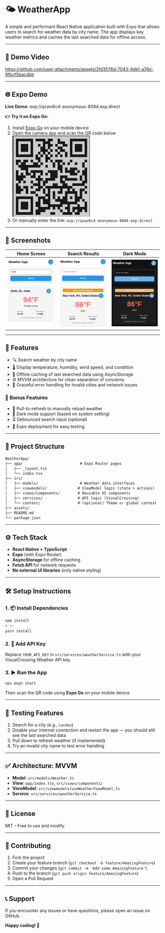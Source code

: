 # 🌤️ WeatherApp

A simple and performant React Native application built with Expo that allows users to search for weather data by city name. The app displays key weather metrics and caches the last searched data for offline access.

---
## 🎥 Demo Video
https://github.com/user-attachments/assets/2fd3576d-7043-4de1-a76e-9fbcf5bacdbb


---
## 🌐 Expo Demo

**Live Demo:** exp://qzwo6c4-anonymous-8084.exp.direct

**👉 Try it on Expo Go:**
1. Install [Expo Go](https://expo.dev/client) on your mobile device
2. Open the camera app and scan the QR code below
   ![qr](./qrexpowheather.png)
3. Or manually enter the link: `exp://qzwo6c4-anonymous-8084.exp.direct`
---

## 📸 Screenshots

| Home Screen | Search Results | Dark Mode |
|-------------|----------------|-----------|
| ![Home Screen](./home.png) | ![Search Results](./search.png) | ![Dark Mode](./dark.png) |






---


## 📱 Features

- 🔍 Search weather by city name
- 🌡️ Display temperature, humidity, wind speed, and condition
- 💾 Offline caching of last searched data using AsyncStorage
- ⚙️ MVVM architecture for clean separation of concerns
- 🚫 Graceful error handling for invalid cities and network issues

### 🚀 Bonus Features

- 🔄 Pull-to-refresh to manually reload weather
- 🌙 Dark mode support (based on system setting)
- ⏳ Debounced search input (optional)
- 📲 Expo deployment for easy testing

---

## 📂 Project Structure

```
WeatherApp/
├── app/                          # Expo Router pages
│   ├── _layout.tsx
│   └── index.tsx
├── src/
│   ├── models/                   # Weather data interfaces
│   ├── viewmodels/              # ViewModel logic (state + actions)
│   ├── views/components/        # Reusable UI components
│   ├── services/                # API logic (VisualCrossing)
│   └── context/                 # (optional) Theme or global context
├── assets/
├── README.md
└── package.json
```

---

## ⚙️ Tech Stack

- **React Native + TypeScript**
- **Expo** (with Expo Router)
- **AsyncStorage** for offline caching
- **Fetch API** for network requests
- **No external UI libraries** (only native styling)

---

## 🛠️ Setup Instructions

### 1. 📦 Install Dependencies

```bash
npm install
# or
yarn install
```

### 2. 🔑 Add API Key

Replace `YOUR_API_KEY` in `src/services/weatherService.ts` with your VisualCrossing Weather API key.

### 3. ▶️ Run the App

```bash
npx expo start
```

Then scan the QR code using **Expo Go** on your mobile device.

---

## 🧪 Testing Features

1. Search for a city (e.g., `London`)
2. Disable your internet connection and restart the app — you should still see the last searched data
3. Pull down to refresh weather (if implemented)
4. Try an invalid city name to test error handling

---

## ✅ Architecture: MVVM

- **Model**: `src/models/Weather.ts`
- **View**: `app/index.tsx`, `src/views/components/`
- **ViewModel**: `src/viewmodels/useWeatherViewModel.ts`
- **Service**: `src/services/weatherService.ts`






---

## 📄 License

MIT – Free to use and modify.

---

## 🤝 Contributing

1. Fork the project
2. Create your feature branch (`git checkout -b feature/AmazingFeature`)
3. Commit your changes (`git commit -m 'Add some AmazingFeature'`)
4. Push to the branch (`git push origin feature/AmazingFeature`)
5. Open a Pull Request

---

## 📞 Support

If you encounter any issues or have questions, please open an issue on GitHub.

**Happy coding! 🚀**
